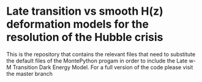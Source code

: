# Late transition vs smooth H(z) deformation models for the resolution of the Hubble crisis

This is the repository that contains the relevant files that need to substitute the default files of the MontePython progam in order to include the Late w-M Transition Dark Energy Model. For a full version of the code please visit the master branch
